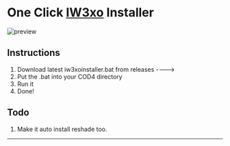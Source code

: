 # One Click [IW3xo](https://github.com/xoxor4d/iw3xo-dev) Installer

![preview](https://raw.githubusercontent.com/kruumy/ffmpeg-youtube-dl-installer/main/preview.png)

## Instructions
1. Download latest iw3xoinstaller.bat from releases ---->
2. Put the .bat into your COD4 directory
3. Run it
4. Done!

## Todo
1. Make it auto install reshade too.
***

